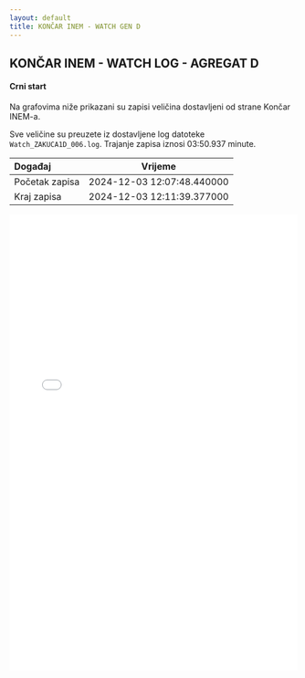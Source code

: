 ```yaml
---
layout: default
title: KONČAR INEM - WATCH GEN D
---
```


## KONČAR INEM - WATCH LOG - AGREGAT D

#### Crni start

Na grafovima niže prikazani su zapisi veličina dostavljeni od strane Končar INEM-a. 

Sve veličine su preuzete iz dostavljene log datoteke `Watch_ZAKUCA1D_006.log`.
Trajanje zapisa iznosi 03:50.937 minute.

| Događaj        |      Vrijeme                |
| :------------  | :-------------------------: |
| Početak zapisa | 2024-12-03 12:07:48.440000  |
| Kraj zapisa    | 2024-12-03 12:11:39.377000  |
                               

<div class="wide-graph">
    <iframe src="{{ site.baseurl }}/uzbuda/WATCH/CS/watch_zakuca1d_006.html" width="100%" height="800px" frameborder="0"></iframe>
</div>
